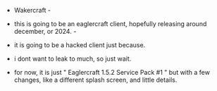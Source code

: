 - Wakercraft -

- this is going to be an eaglercraft client, hopefully releasing around december, or 2024. -

- it is going to be a hacked client just because.

- i dont want to leak to much, so just wait.
-  for now, it is just " Eaglercraft 1.5.2 Service Pack #1 " but with a few changes, like a different splash screen, and little details.
